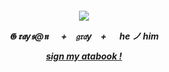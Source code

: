 
<h5 align="center"
  
 ![](https://64.media.tumblr.com/f5100189dfbedf8276c743b168303fc6/4118a06fc1616a9e-b1/s250x400/e31a4b710c4524ebfe64fd296bd5763ba1cc5899.gifv)

𝕲 𝖗𝖆y𝖘@𝖓 　 +　𝔤𝔯𝔞y　+ 　 h**e** ノ him 

 [sign my atabook !](https://sixerpines.atabook.org)
